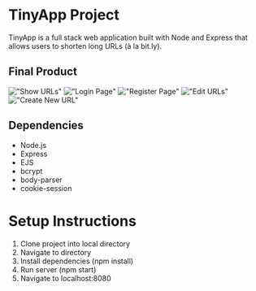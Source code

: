 # TinyApp Project
TinyApp is a full stack web application built with Node and Express that allows users to shorten long URLs (à la bit.ly).

## Final Product 
!["Show URLs"](https://github.com/youthbazzy/tinyapp/blob/master/docs/urls_show.png?raw=true)
!["Login Page"](https://github.com/youthbazzy/tinyapp/blob/master/docs/login-page.png?raw=true)
!["Register Page"](https://github.com/youthbazzy/tinyapp/blob/master/docs/register-page.png?raw=true)
!["Edit URLs"](https://github.com/youthbazzy/tinyapp/blob/master/docs/edit-url.png?raw=true)
!["Create New URL"](https://github.com/youthbazzy/tinyapp/blob/master/docs/create-new.png?raw=true)

## Dependencies
- Node.js
- Express
- EJS
- bcrypt
- body-parser
- cookie-session

#  Setup Instructions
1. Clone project into local directory
2. Navigate to directory
3. Install dependencies (npm install)
4. Run server (npm start)
5. Navigate to localhost:8080
